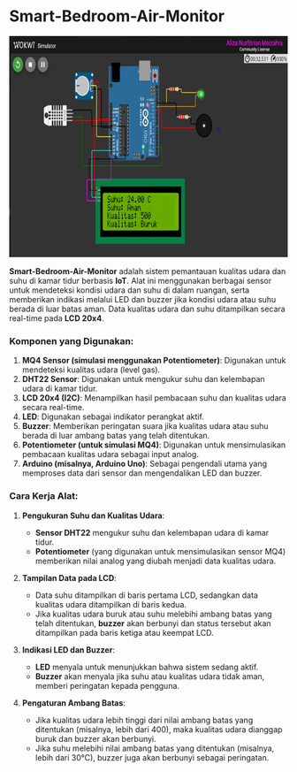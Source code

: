 # Smart-Bedroom-Air-Monitor

<img src="https://github.com/Alizaaaja4/Smart-Bedroom-Air-Monitor/blob/main/dokumentasi.jpg" width="800" height="400" />

**Smart-Bedroom-Air-Monitor** adalah sistem pemantauan kualitas udara dan suhu di kamar tidur berbasis **IoT**. Alat ini menggunakan berbagai sensor untuk mendeteksi kondisi udara dan suhu di dalam ruangan, serta memberikan indikasi melalui LED dan buzzer jika kondisi udara atau suhu berada di luar batas aman. Data kualitas udara dan suhu ditampilkan secara real-time pada **LCD 20x4**.

### Komponen yang Digunakan:
1. **MQ4 Sensor (simulasi menggunakan Potentiometer)**: Digunakan untuk mendeteksi kualitas udara (level gas).
2. **DHT22 Sensor**: Digunakan untuk mengukur suhu dan kelembapan udara di kamar tidur.
3. **LCD 20x4 (I2C)**: Menampilkan hasil pembacaan suhu dan kualitas udara secara real-time.
4. **LED**: Digunakan sebagai indikator perangkat aktif.
5. **Buzzer**: Memberikan peringatan suara jika kualitas udara atau suhu berada di luar ambang batas yang telah ditentukan.
6. **Potentiometer (untuk simulasi MQ4)**: Digunakan untuk mensimulasikan pembacaan kualitas udara sebagai input analog.
7. **Arduino (misalnya, Arduino Uno)**: Sebagai pengendali utama yang memproses data dari sensor dan mengendalikan LED dan buzzer.

### Cara Kerja Alat:
1. **Pengukuran Suhu dan Kualitas Udara**:
   - **Sensor DHT22** mengukur suhu dan kelembapan udara di kamar tidur.
   - **Potentiometer** (yang digunakan untuk mensimulasikan sensor MQ4) memberikan nilai analog yang diubah menjadi data kualitas udara.
  
2. **Tampilan Data pada LCD**:
   - Data suhu ditampilkan di baris pertama LCD, sedangkan data kualitas udara ditampilkan di baris kedua.
   - Jika kualitas udara buruk atau suhu melebihi ambang batas yang telah ditentukan, **buzzer** akan berbunyi dan status tersebut akan ditampilkan pada baris ketiga atau keempat LCD.

3. **Indikasi LED dan Buzzer**:
   - **LED** menyala untuk menunjukkan bahwa sistem sedang aktif.
   - **Buzzer** akan menyala jika suhu atau kualitas udara tidak aman, memberi peringatan kepada pengguna.

4. **Pengaturan Ambang Batas**:
   - Jika kualitas udara lebih tinggi dari nilai ambang batas yang ditentukan (misalnya, lebih dari 400), maka kualitas udara dianggap buruk dan buzzer akan berbunyi.
   - Jika suhu melebihi nilai ambang batas yang ditentukan (misalnya, lebih dari 30°C), buzzer juga akan berbunyi sebagai peringatan.


